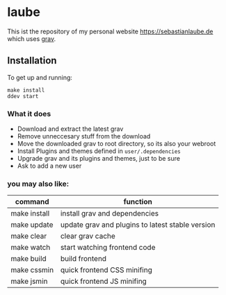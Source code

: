 # laube

This ist the repository of my personal website https://sebastianlaube.de which uses [grav](https://getgrav.org).

## Installation

To get up and running:

````
make install
ddev start
````

### What it does

* Download and extract the latest grav
* Remove unneccesary stuff from the download
* Move the downloaded grav to root directory, so its also your webroot
* Install Plugins and themes defined in ``user/.dependencies``
* Upgrade grav and its plugins and themes, just to be sure
* Ask to add a new user

### you may also like:

| command | function |
|---|---|
| make install | install grav and dependencies |
| make update | update grav and plugins to latest stable version |
| make clear | clear grav cache |
| make watch | start watching frontend code |
| make build | build frontend |
| make cssmin | quick frontend CSS minifing |
| make jsmin | quick frontend JS minifing |

